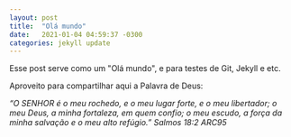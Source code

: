 ```yaml
---
layout: post
title:  "Olá mundo"
date:   2021-01-04 04:59:37 -0300
categories: jekyll update
---
```

Esse post serve como um "Olá mundo", e para testes de Git, Jekyll e etc.

Aproveito para compartilhar aqui a Palavra de Deus:

*“O SENHOR é o meu rochedo, e o meu lugar forte, e o meu libertador; o meu Deus, a minha fortaleza, em quem confio; o meu escudo, a força da minha salvação e o meu alto refúgio.” Salmos 18:2 ARC95*

